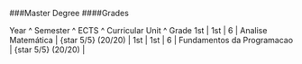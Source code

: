 ###Master Degree
####Grades

Year ^ Semester ^ ECTS ^ Curricular Unit ^ Grade
1st | 1st | 6 | Analise Matemática | {star 5/5} (20\/20) |
1st | 1st | 6 | Fundamentos da Programacao | {star 5/5} (20\/20) |
